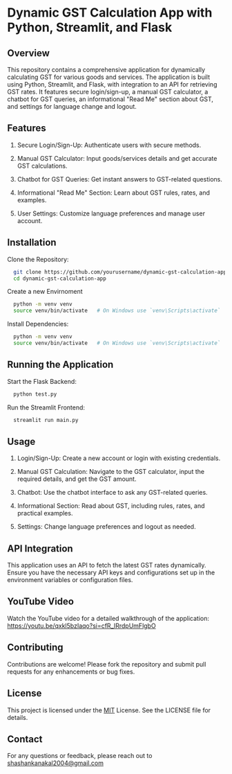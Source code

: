 
# Dynamic GST Calculation App with Python, Streamlit, and Flask




## Overview

This repository contains a comprehensive application for dynamically calculating GST for various goods and services. The application is built using Python, Streamlit, and Flask, with integration to an API for retrieving GST rates. It features secure login/sign-up, a manual GST calculator, a chatbot for GST queries, an informational "Read Me" section about GST, and settings for language change and logout.


## Features
1. Secure Login/Sign-Up: Authenticate users with secure methods.

2. Manual GST Calculator: Input goods/services details and get    accurate GST calculations.

3. Chatbot for GST Queries: Get instant answers to GST-related questions.

4. Informational "Read Me" Section: Learn about GST rules, rates, and examples.

5. User Settings: Customize language preferences and manage user account.

## Installation

Clone the Repository:
```bash
  git clone https://github.com/yourusername/dynamic-gst-calculation-app.git
  cd dynamic-gst-calculation-app

```


Create a new Envirnoment

```bash
  python -m venv venv
  source venv/bin/activate   # On Windows use `venv\Scripts\activate`
```

Install Dependencies:
```bash
  python -m venv venv
  source venv/bin/activate   # On Windows use `venv\Scripts\activate`
```


    
## Running the Application

Start the Flask Backend:
```bash
  python test.py
```
 Run the Streamlit Frontend:
```bash
  streamlit run main.py
```

## Usage

1. Login/Sign-Up: Create a new account or login with existing credentials.

2. Manual GST Calculation: Navigate to the GST calculator, input the required details, and get the GST amount.
3. Chatbot: Use the chatbot interface to ask any GST-related queries.
4. Informational Section: Read about GST, including rules, rates, and practical examples.
5. Settings: Change language preferences and logout as needed.


## API Integration
This application uses an API to fetch the latest GST rates dynamically. Ensure you have the necessary API keys and configurations set up in the environment variables or configuration files.
## YouTube Video
Watch the YouTube video for a detailed walkthrough of the application:
https://youtu.be/qxkl5bzIaqo?si=cfR_IRrdpUmFlgbO
## Contributing

Contributions are welcome! Please fork the repository and submit pull requests for any enhancements or bug fixes.


## License
This project is licensed under the [MIT](https://choosealicense.com/licenses/mit/) License. See the LICENSE file for details.




## Contact
For any questions or feedback, please reach out to shashankanakal2004@gmail.com
